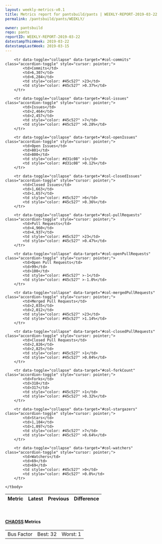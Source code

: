 ```yaml
---
layout: weekly-metrics-v0.1
title: Metrics report for pantsbuild/pants | WEEKLY-REPORT-2019-03-22
permalink: /pantsbuild/pants/WEEKLY/

owner: pantsbuild
repo: pants
reportID: WEEKLY-REPORT-2019-03-22
datestampThisWeek: 2019-03-22
datestampLastWeek: 2019-03-15
---
```




<table class="table table-condensed" style="border-collapse:collapse;">
    <thead>
    <tr>
        <th>Metric</th>
        <th>Latest</th>
        <th>Previous</th>
        <th colspan="2" style="text-align: center;">Difference</th>
    </tr>
    </thead>
    <tbody>

        <tr data-toggle="collapse" data-target="#col-commits" class="accordion-toggle" style="cursor: pointer;">
            <td>Commits</td>
            <td>6,307</td>
            <td>6,284</td>
            <td style="color: #45c527" >23</td>
            <td style="color: #45c527" >0.37%</td>
        </tr>
        
        <tr data-toggle="collapse" data-target="#col-issues" class="accordion-toggle" style="cursor: pointer;">
            <td>Issues</td>
            <td>2,464</td>
            <td>2,457</td>
            <td style="color: #45c527" >7</td>
            <td style="color: #45c527" >0.28%</td>
        </tr>
        
        <tr data-toggle="collapse" data-target="#col-openIssues" class="accordion-toggle" style="cursor: pointer;">
            <td>Open Issues</td>
            <td>801</td>
            <td>800</td>
            <td style="color: #d31c08" >1</td>
            <td style="color: #d31c08" >0.12%</td>
        </tr>
        
        <tr data-toggle="collapse" data-target="#col-closedIssues" class="accordion-toggle" style="cursor: pointer;">
            <td>Closed Issues</td>
            <td>1,663</td>
            <td>1,657</td>
            <td style="color: #45c527" >6</td>
            <td style="color: #45c527" >0.36%</td>
        </tr>
        
        <tr data-toggle="collapse" data-target="#col-pullRequests" class="accordion-toggle" style="cursor: pointer;">
            <td>Pull Requests</td>
            <td>4,960</td>
            <td>4,937</td>
            <td style="color: #45c527" >23</td>
            <td style="color: #45c527" >0.47%</td>
        </tr>
        
        <tr data-toggle="collapse" data-target="#col-openPullRequests" class="accordion-toggle" style="cursor: pointer;">
            <td>Open Pull Requests</td>
            <td>99</td>
            <td>100</td>
            <td style="color: #45c527" >-1</td>
            <td style="color: #45c527" >-1.0%</td>
        </tr>
        
        <tr data-toggle="collapse" data-target="#col-mergedPullRequests" class="accordion-toggle" style="cursor: pointer;">
            <td>Merged Pull Requests</td>
            <td>2,035</td>
            <td>2,012</td>
            <td style="color: #45c527" >23</td>
            <td style="color: #45c527" >1.14%</td>
        </tr>
        
        <tr data-toggle="collapse" data-target="#col-closedPullRequests" class="accordion-toggle" style="cursor: pointer;">
            <td>Closed Pull Requests</td>
            <td>2,826</td>
            <td>2,825</td>
            <td style="color: #45c527" >1</td>
            <td style="color: #45c527" >0.04%</td>
        </tr>
        
        <tr data-toggle="collapse" data-target="#col-forkCount" class="accordion-toggle" style="cursor: pointer;">
            <td>Forks</td>
            <td>318</td>
            <td>317</td>
            <td style="color: #45c527" >1</td>
            <td style="color: #45c527" >0.32%</td>
        </tr>
        
        <tr data-toggle="collapse" data-target="#col-stargazers" class="accordion-toggle" style="cursor: pointer;">
            <td>Stars</td>
            <td>1,104</td>
            <td>1,097</td>
            <td style="color: #45c527" >7</td>
            <td style="color: #45c527" >0.64%</td>
        </tr>
        
        <tr data-toggle="collapse" data-target="#col-watchers" class="accordion-toggle" style="cursor: pointer;">
            <td>Watchers</td>
            <td>69</td>
            <td>69</td>
            <td style="color: #45c527" >0</td>
            <td style="color: #45c527" >0.0%</td>
        </tr>
        
    </tbody>
</table>
<br>
<h4><a target="_blank" href="https://chaoss.community/">CHAOSS</a> Metrics</h4>

<table class="table table-condensed" style="border-collapse:collapse;">
    <tbody>
        <td>Bus Factor</td>
        <td>Best: 32</td>
        <td>Worst: 1</td>
    </tbody>
</table>
